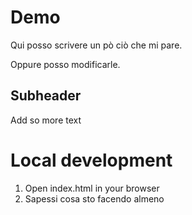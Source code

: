 # Demo

Qui posso scrivere un pò ciò che mi pare.

Oppure posso modificarle.

## Subheader

Add so more text

# Local development

1. Open index.html in your browser
2. Sapessi cosa sto facendo almeno